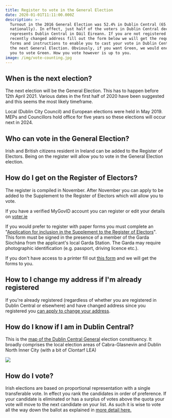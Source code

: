 ```yaml
---
title: Register to vote in the General Election
date: 2020-01-01T11:11:00.000Z
description: >-
  Turnout in the 2016 General Election was 52.4% in Dublin Central (65.1%
  nationally). In effect, just half of the voters in Dublin Central decide who
  represents Dublin Central in Dáil Éireann. If you are not registered or have
  recently changed address fill out the form below we will get the required
  forms and instructions to enable you to cast your vote in Dublin Central in
  the next General Election. Obviously, if you want Green, we would encourage
  you to vote Green. How you vote however is up to you. 
image: /img/vote-counting.jpg
---
```

## When is the next election?

The next election will be the General Election. This has to happen before 12th April 2021. Various dates in the first half of 2020 have been suggested and this seems the most likely timeframe.

Local (Dublin City Council) and European elections were held in May 2019. MEPs and Councillors hold office for five years so these elections will occur next in 2024.

## Who can vote in the General Election?

Irish and British citizens resident in Ireland can be added to the Register of Electors. Being on the register will allow you to vote in the General Election election.

## How do I get on the Register of Electors?

The register is compiled in November. After November you can apply to be added to the Supplement to the Register of Electors which will allow you to vote.

If you have a verified MyGovID account you can register or edit your details on [voter.ie](https://www.voter.ie/)

If you would prefer to register with paper forms you must complete an "[Application for inclusion in the Supplement to the Register of Electors](/docs/RFA2.pdf)". This form must be signed in the presence of a member of the Garda Síochána from the applicant's local Garda Station. The Garda may require photographic identification (e.g. passport, driving licence etc.).

If you don't have access to a printer fill out [this form](https://docs.google.com/forms/d/e/1FAIpQLSdtojIu_SRavW6zqXJl18T4cFGfio_ckkZzBbnC6SYpxPxa0g/viewform?usp=sf_link) and we will get the forms to you.

## How to I change my address if I'm already registered

If you're already registered (regardless of whether you are registered in Dublin Central or elsewhere) and have changed address since you registered you [can apply to change your address](/docs/Change%20of%20Address%20(RFA3)%20-%20English.pdf).

## How do I know if I am in Dublin Central?

This is the [map of the Dublin Central General](http://umap.openstreetmap.fr/en/map/dublin-north-central-electoral-district-map_356159#13/53.3638/-6.2363) election constituency. It broadly comprises the local election areas of Cabra-Glasnevin and Dublin North Inner City (with a bit of Clontarf LEA)

![](/img/dublin-central-map.png)

## How do I vote?

Irish elections are based on proportional representation with a single transferable vote. In effect you rank the candidates in order of preference. If your candidate is eliminated or has a surplus of votes above the quota your vote will move to the next candidate on your list. As such it is wise to vote all the way down the ballot as explained in [more detail here.](https://www.irishtimes.com/news/politics/why-it-pays-to-vote-all-the-way-down-the-ballot-paper-1.2548241)
